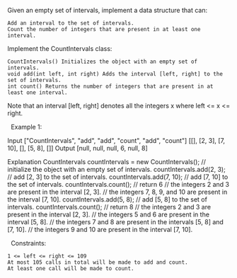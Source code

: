 Given an empty set of intervals, implement a data structure that can:


	Add an interval to the set of intervals.
	Count the number of integers that are present in at least one interval.


Implement the CountIntervals class:


	CountIntervals() Initializes the object with an empty set of intervals.
	void add(int left, int right) Adds the interval [left, right] to the set of intervals.
	int count() Returns the number of integers that are present in at least one interval.


Note that an interval [left, right] denotes all the integers x where left <= x <= right.

 
Example 1:

Input
["CountIntervals", "add", "add", "count", "add", "count"]
[[], [2, 3], [7, 10], [], [5, 8], []]
Output
[null, null, null, 6, null, 8]

Explanation
CountIntervals countIntervals = new CountIntervals(); // initialize the object with an empty set of intervals. 
countIntervals.add(2, 3);  // add [2, 3] to the set of intervals.
countIntervals.add(7, 10); // add [7, 10] to the set of intervals.
countIntervals.count();    // return 6
                           // the integers 2 and 3 are present in the interval [2, 3].
                           // the integers 7, 8, 9, and 10 are present in the interval [7, 10].
countIntervals.add(5, 8);  // add [5, 8] to the set of intervals.
countIntervals.count();    // return 8
                           // the integers 2 and 3 are present in the interval [2, 3].
                           // the integers 5 and 6 are present in the interval [5, 8].
                           // the integers 7 and 8 are present in the intervals [5, 8] and [7, 10].
                           // the integers 9 and 10 are present in the interval [7, 10].


 
Constraints:


	1 <= left <= right <= 109
	At most 105 calls in total will be made to add and count.
	At least one call will be made to count.

